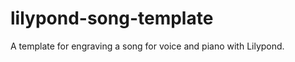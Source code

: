 lilypond-song-template
======================

A template for engraving a song for voice and piano with Lilypond.
